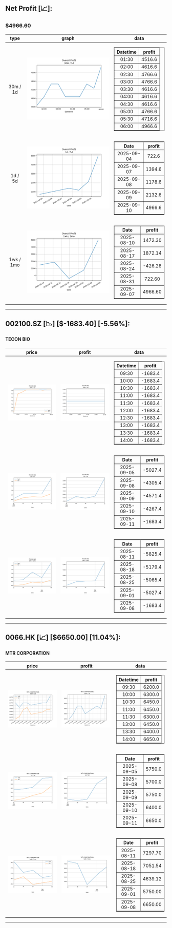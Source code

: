 ## Net Profit [📈]:
### $4966.60
|type|graph|data|
|:---:|:---:|:---:|
|30m / 1d|![net_profit](image/overall_30m-1d.png)|<table border="1" class="dataframe"> <thead> <tr style="text-align: center;"> <th>Datetime</th> <th>profit</th> </tr> </thead> <tbody> <tr> <td>01:30</td> <td>4516.6</td> </tr> <tr> <td>02:00</td> <td>4616.6</td> </tr> <tr> <td>02:30</td> <td>4766.6</td> </tr> <tr> <td>03:00</td> <td>4766.6</td> </tr> <tr> <td>03:30</td> <td>4616.6</td> </tr> <tr> <td>04:00</td> <td>4616.6</td> </tr> <tr> <td>04:30</td> <td>4616.6</td> </tr> <tr> <td>05:00</td> <td>4766.6</td> </tr> <tr> <td>05:30</td> <td>4716.6</td> </tr> <tr> <td>06:00</td> <td>4966.6</td> </tr> </tbody></table>|
|1d / 5d|![net_profit](image/overall_1d-5d.png)|<table border="1" class="dataframe"> <thead> <tr style="text-align: center;"> <th>Date</th> <th>profit</th> </tr> </thead> <tbody> <tr> <td>2025-09-04</td> <td>722.6</td> </tr> <tr> <td>2025-09-07</td> <td>1394.6</td> </tr> <tr> <td>2025-09-08</td> <td>1178.6</td> </tr> <tr> <td>2025-09-09</td> <td>2132.6</td> </tr> <tr> <td>2025-09-10</td> <td>4966.6</td> </tr> </tbody></table>|
|1wk / 1mo|![net_profit](image/overall_1wk-1mo.png)|<table border="1" class="dataframe"> <thead> <tr style="text-align: center;"> <th>Date</th> <th>profit</th> </tr> </thead> <tbody> <tr> <td>2025-08-10</td> <td>1472.30</td> </tr> <tr> <td>2025-08-17</td> <td>1872.14</td> </tr> <tr> <td>2025-08-24</td> <td>-426.28</td> </tr> <tr> <td>2025-08-31</td> <td>722.60</td> </tr> <tr> <td>2025-09-07</td> <td>4966.60</td> </tr> </tbody></table>|
---
## 002100.SZ [📉] [$-1683.40] [-5.56%]:
#### TECON BIO
|price|profit|data|
|:---:|:---:|:---:|
|![price](image/002100.SZ_30m-1d_price.png)|![profit](image/002100.SZ_30m-1d_profit.png)|<table border="1" class="dataframe"> <thead> <tr style="text-align: center;"> <th>Datetime</th> <th>profit</th> </tr> </thead> <tbody> <tr> <td>09:30</td> <td>-1683.4</td> </tr> <tr> <td>10:00</td> <td>-1683.4</td> </tr> <tr> <td>10:30</td> <td>-1683.4</td> </tr> <tr> <td>11:00</td> <td>-1683.4</td> </tr> <tr> <td>11:30</td> <td>-1683.4</td> </tr> <tr> <td>12:00</td> <td>-1683.4</td> </tr> <tr> <td>12:30</td> <td>-1683.4</td> </tr> <tr> <td>13:00</td> <td>-1683.4</td> </tr> <tr> <td>13:30</td> <td>-1683.4</td> </tr> <tr> <td>14:00</td> <td>-1683.4</td> </tr> </tbody></table>|
|![price](image/002100.SZ_1d-5d_price.png)|![profit](image/002100.SZ_1d-5d_profit.png)|<table border="1" class="dataframe"> <thead> <tr style="text-align: center;"> <th>Date</th> <th>profit</th> </tr> </thead> <tbody> <tr> <td>2025-09-05</td> <td>-5027.4</td> </tr> <tr> <td>2025-09-08</td> <td>-4305.4</td> </tr> <tr> <td>2025-09-09</td> <td>-4571.4</td> </tr> <tr> <td>2025-09-10</td> <td>-4267.4</td> </tr> <tr> <td>2025-09-11</td> <td>-1683.4</td> </tr> </tbody></table>|
|![price](image/002100.SZ_1wk-1mo_price.png)|![profit](image/002100.SZ_1wk-1mo_profit.png)|<table border="1" class="dataframe"> <thead> <tr style="text-align: center;"> <th>Date</th> <th>profit</th> </tr> </thead> <tbody> <tr> <td>2025-08-11</td> <td>-5825.4</td> </tr> <tr> <td>2025-08-18</td> <td>-5179.4</td> </tr> <tr> <td>2025-08-25</td> <td>-5065.4</td> </tr> <tr> <td>2025-09-01</td> <td>-5027.4</td> </tr> <tr> <td>2025-09-08</td> <td>-1683.4</td> </tr> </tbody></table>|
---
## 0066.HK [📈] [$6650.00] [11.04%]:
#### MTR CORPORATION
|price|profit|data|
|:---:|:---:|:---:|
|![price](image/0066.HK_30m-1d_price.png)|![profit](image/0066.HK_30m-1d_profit.png)|<table border="1" class="dataframe"> <thead> <tr style="text-align: center;"> <th>Datetime</th> <th>profit</th> </tr> </thead> <tbody> <tr> <td>09:30</td> <td>6200.0</td> </tr> <tr> <td>10:00</td> <td>6300.0</td> </tr> <tr> <td>10:30</td> <td>6450.0</td> </tr> <tr> <td>11:00</td> <td>6450.0</td> </tr> <tr> <td>11:30</td> <td>6300.0</td> </tr> <tr> <td>13:00</td> <td>6450.0</td> </tr> <tr> <td>13:30</td> <td>6400.0</td> </tr> <tr> <td>14:00</td> <td>6650.0</td> </tr> </tbody></table>|
|![price](image/0066.HK_1d-5d_price.png)|![profit](image/0066.HK_1d-5d_profit.png)|<table border="1" class="dataframe"> <thead> <tr style="text-align: center;"> <th>Date</th> <th>profit</th> </tr> </thead> <tbody> <tr> <td>2025-09-05</td> <td>5750.0</td> </tr> <tr> <td>2025-09-08</td> <td>5700.0</td> </tr> <tr> <td>2025-09-09</td> <td>5750.0</td> </tr> <tr> <td>2025-09-10</td> <td>6400.0</td> </tr> <tr> <td>2025-09-11</td> <td>6650.0</td> </tr> </tbody></table>|
|![price](image/0066.HK_1wk-1mo_price.png)|![profit](image/0066.HK_1wk-1mo_profit.png)|<table border="1" class="dataframe"> <thead> <tr style="text-align: center;"> <th>Date</th> <th>profit</th> </tr> </thead> <tbody> <tr> <td>2025-08-11</td> <td>7297.70</td> </tr> <tr> <td>2025-08-18</td> <td>7051.54</td> </tr> <tr> <td>2025-08-25</td> <td>4639.12</td> </tr> <tr> <td>2025-09-01</td> <td>5750.00</td> </tr> <tr> <td>2025-09-08</td> <td>6650.00</td> </tr> </tbody></table>|
---
